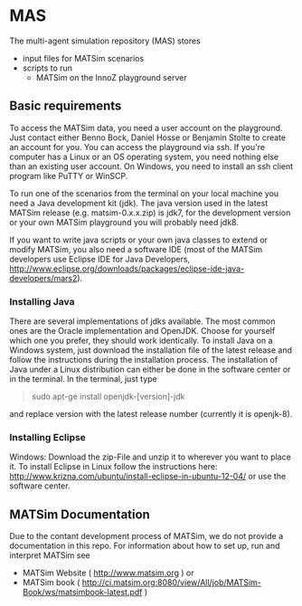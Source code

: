 MAS
===

The multi-agent simulation repository (MAS) stores
- input files for MATSim scenarios
- scripts to run
	* MATSim on the InnoZ playground server

## Basic requirements
To access the MATSim data, you need a user account on the playground. Just contact either Benno Bock, Daniel Hosse or Benjamin Stolte to create an account for you.
You can access the playground via ssh. If you're computer has a Linux or an OS operating system, you need nothing else than an existing user account. On Windows, you need to install an ssh client program like PuTTY or WinSCP.

To run one of the scenarios from the terminal on your local machine you need a Java development kit (jdk). The java version used in the latest MATSim release (e.g. matsim-0.x.x.zip) is jdk7, for the development version or your own MATSim playground you will probably need jdk8.

If you want to write java scripts or your own java classes to extend or modify MATSim, you also need a software IDE (most of the MATSim developers use Eclipse IDE for Java Developers, http://www.eclipse.org/downloads/packages/eclipse-ide-java-developers/mars2).

### Installing Java
There are several implementations of jdks available. The most common ones are the Oracle implementation and OpenJDK. Choose for yourself which one you prefer, they should work identically.
To install Java on a Windows system, just download the installation file of the latest release and follow the instructions during the installation process.
The installation of Java under a Linux distribution can either be done in the software center or in the terminal. In the terminal, just type

> sudo apt-ge install openjdk-[version]-jdk

and replace version with the latest release number (currently it is openjk-8).

### Installing Eclipse
Windows: Download the zip-File and unzip it to wherever you want to place it.
To install Eclipse in Linux follow the instructions here: http://www.krizna.com/ubuntu/install-eclipse-in-ubuntu-12-04/ or use the software center.

## MATSim Documentation
Due to the contant development process of MATSim, we do not provide a documentation in this repo. For information about how to set up, run and interpret MATSim see
- MATSim Website ( http://www.matsim.org )
or
- MATSim book ( http://ci.matsim.org:8080/view/All/job/MATSim-Book/ws/matsimbook-latest.pdf )
